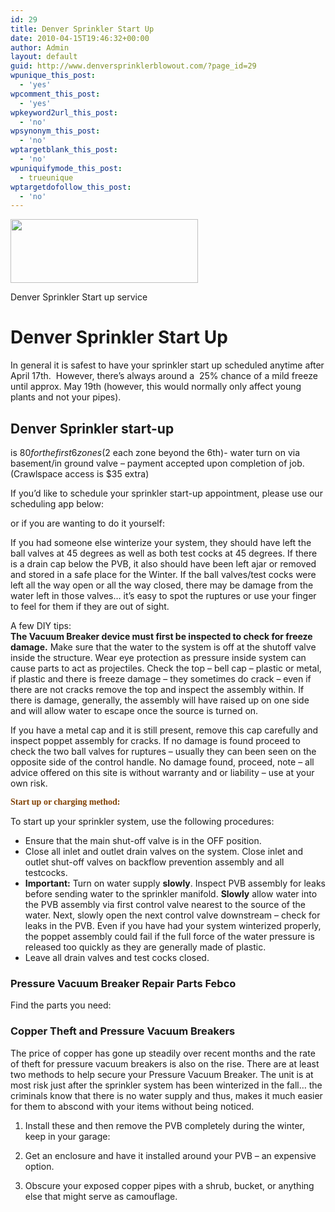 ```yaml
---
id: 29
title: Denver Sprinkler Start Up
date: 2010-04-15T19:46:32+00:00
author: Admin
layout: default
guid: http://www.denversprinklerblowout.com/?page_id=29
wpunique_this_post:
  - 'yes'
wpcomment_this_post:
  - 'yes'
wpkeyword2url_this_post:
  - 'no'
wpsynonym_this_post:
  - 'no'
wptargetblank_this_post:
  - 'no'
wpuniquifymode_this_post:
  - trueunique
wptargetdofollow_this_post:
  - 'no'
---
```

<div id="attachment_21" style="width: 310px" class="wp-caption alignright">
  <a href="http://www.denversprinklerblowout.com/wp-content/uploads/2010/04/sprinklerStartUP.jpg" rel="wp-prettyPhoto[29]"><img class="size-medium wp-image-21" title="Denver Sprinkler Start up" src="http://www.denversprinklerblowout.com/wp-content/uploads/2010/04/sprinklerStartUP-300x102.jpg" alt="" width="300" height="102" srcset="http://www.denversprinklerblowout.com/wp-content/uploads/2010/04/sprinklerStartUP-300x102.jpg 300w, http://www.denversprinklerblowout.com/wp-content/uploads/2010/04/sprinklerStartUP.jpg 576w" sizes="(max-width: 300px) 100vw, 300px" /></a>
  
  <p class="wp-caption-text">
    Denver Sprinkler Start up service
  </p>
</div>

# Denver Sprinkler Start Up

In general it is safest to have your sprinkler start up scheduled anytime after April 17th.  However, there&#8217;s always around a  25% chance of a mild freeze until approx. May 19th (however, this would normally only affect young plants and not your pipes).

## Denver Sprinkler start-up

is $80 for the first 6 zones ($2 each zone beyond the 6th)- water turn on via basement/in ground valve &#8211; payment accepted upon completion of job. (Crawlspace access is $35 extra)

If you&#8217;d like to schedule your sprinkler start-up appointment, please use our scheduling app <a name="gen"></a>below:  


or if you are wanting to do it yourself:  



<!--
Sprinkler tools that I recommend:


If you are ready to upgrade your sprinkler controller, I can recommend these two choices:
 
Febco 765 Repair parts:

-->

  
If you had someone else winterize your system, they should have left the ball valves at 45 degrees as well as both test cocks at 45 degrees. If there is a drain cap below the PVB, it also should have been left ajar or removed and stored in a safe place for the Winter. If the ball valves/test cocks were left all the way open or all the way closed, there may be damage from the water left in those valves&#8230; it&#8217;s easy to spot the ruptures or use your finger to feel for them if they are out of sight.

A few DIY tips:  
**The Vacuum Breaker device must first be inspected to check for freeze damage.** Make sure that the water to the system is off at the shutoff valve inside the structure. Wear eye protection as pressure inside system can cause parts to act as projectiles. Check the top &#8211; bell cap &#8211; plastic or metal, if plastic and there is freeze damage &#8211; they sometimes do crack &#8211; even if there are not cracks remove the top and inspect the assembly within. If there is damage, generally, the assembly will have raised up on one side and will allow water to escape once the source is turned on.

If you have a metal cap and it is still present, remove this cap carefully and inspect poppet assembly for cracks. If no damage is found proceed to check the two ball valves for ruptures &#8211; usually they can been seen on the opposite side of the control handle. No damage found, proceed, note &#8211; all advice offered on this site is without warranty and or liability &#8211; use at your own risk.

<span style="font-family: Tahoma; color: #804000;"><strong>Start up or charging method:</strong></span>

To start up your sprinkler system, use the following procedures:

  * Ensure that the main shut-off valve is in the OFF position.
  * Close all inlet and outlet drain valves on the system. Close inlet and outlet shut-off valves on backflow prevention assembly and all testcocks.
  * **Important:** Turn on water supply **slowly**. Inspect PVB assembly for leaks before sending water to the sprinkler manifold. **Slowly** allow water into the PVB assembly via first control valve nearest to the source of the water. Next, slowly open the next control valve downstream &#8211; check for leaks in the PVB. Even if you have had your system winterized properly, the poppet assembly could fail if the full force of the water pressure is released too quickly as they are generally made of plastic.
  * Leave all drain valves and test cocks closed.

### Pressure Vacuum Breaker Repair Parts Febco

Find the parts you need:

### Copper Theft and Pressure Vacuum Breakers

The price of copper has gone up steadily over recent months and the rate of theft for pressure vacuum breakers is also on the rise. There are at least two methods to help secure your Pressure Vacuum Breaker. The unit is at most risk just after the sprinkler system has been winterized in the fall&#8230; the criminals know that there is no water supply and thus, makes it much easier for them to abscond with your items without being noticed.

1) Install these and then remove the PVB completely during the winter, keep in your garage:

2) Get an enclosure and have it installed around your PVB &#8211; an expensive option.

3) Obscure your exposed copper pipes with a shrub, bucket, or anything else that might serve as camouflage.
